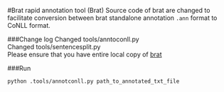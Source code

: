 #Brat rapid annotation tool (Brat)
Source code of brat are changed to facilitate conversion between brat standalone annotation `.ann` format to CoNLL format. 

###Change log
Changed tools/anntoconll.py  
Changed tools/sentencesplit.py  
Please ensure that you have entire local copy of [brat](https://github.com/nlplab/brat)  

###Run
```bash
python .tools/annotconll.py path_to_annotated_txt_file
```